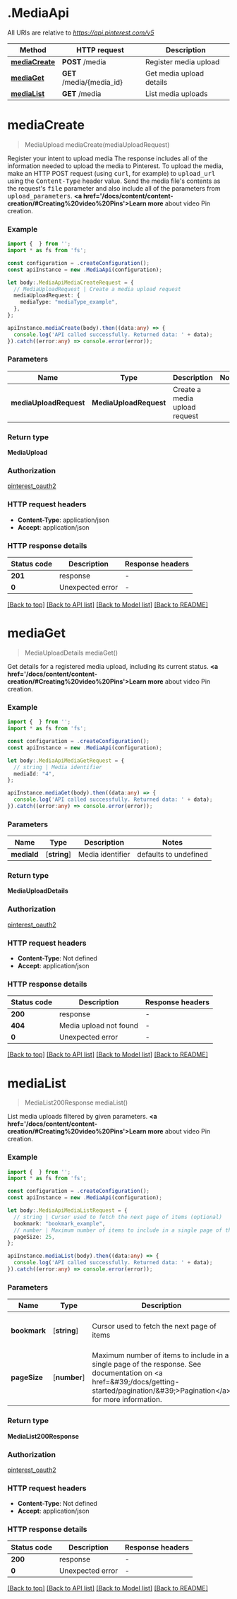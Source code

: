 # .MediaApi

All URIs are relative to *https://api.pinterest.com/v5*

Method | HTTP request | Description
------------- | ------------- | -------------
[**mediaCreate**](MediaApi.md#mediaCreate) | **POST** /media | Register media upload
[**mediaGet**](MediaApi.md#mediaGet) | **GET** /media/{media_id} | Get media upload details
[**mediaList**](MediaApi.md#mediaList) | **GET** /media | List media uploads


# **mediaCreate**
> MediaUpload mediaCreate(mediaUploadRequest)

Register your intent to upload media  The response includes all of the information needed to upload the media to Pinterest.  To upload the media, make an HTTP POST request (using <tt>curl</tt>, for example) to <tt>upload_url</tt> using the <tt>Content-Type</tt> header value. Send the media file\'s contents as the request\'s <tt>file</tt> parameter and also include all of the parameters from <tt>upload_parameters</tt>.  <strong><a href=\'/docs/content/content-creation/#Creating%20video%20Pins\'>Learn more</a></strong> about video Pin creation.

### Example


```typescript
import {  } from '';
import * as fs from 'fs';

const configuration = .createConfiguration();
const apiInstance = new .MediaApi(configuration);

let body:.MediaApiMediaCreateRequest = {
  // MediaUploadRequest | Create a media upload request
  mediaUploadRequest: {
    mediaType: "mediaType_example",
  },
};

apiInstance.mediaCreate(body).then((data:any) => {
  console.log('API called successfully. Returned data: ' + data);
}).catch((error:any) => console.error(error));
```


### Parameters

Name | Type | Description  | Notes
------------- | ------------- | ------------- | -------------
 **mediaUploadRequest** | **MediaUploadRequest**| Create a media upload request |


### Return type

**MediaUpload**

### Authorization

[pinterest_oauth2](README.md#pinterest_oauth2)

### HTTP request headers

 - **Content-Type**: application/json
 - **Accept**: application/json


### HTTP response details
| Status code | Description | Response headers |
|-------------|-------------|------------------|
**201** | response |  -  |
**0** | Unexpected error |  -  |

[[Back to top]](#) [[Back to API list]](README.md#documentation-for-api-endpoints) [[Back to Model list]](README.md#documentation-for-models) [[Back to README]](README.md)

# **mediaGet**
> MediaUploadDetails mediaGet()

Get details for a registered media upload, including its current status.  <strong><a href=\'/docs/content/content-creation/#Creating%20video%20Pins\'>Learn more</a></strong> about video Pin creation.

### Example


```typescript
import {  } from '';
import * as fs from 'fs';

const configuration = .createConfiguration();
const apiInstance = new .MediaApi(configuration);

let body:.MediaApiMediaGetRequest = {
  // string | Media identifier
  mediaId: "4",
};

apiInstance.mediaGet(body).then((data:any) => {
  console.log('API called successfully. Returned data: ' + data);
}).catch((error:any) => console.error(error));
```


### Parameters

Name | Type | Description  | Notes
------------- | ------------- | ------------- | -------------
 **mediaId** | [**string**] | Media identifier | defaults to undefined


### Return type

**MediaUploadDetails**

### Authorization

[pinterest_oauth2](README.md#pinterest_oauth2)

### HTTP request headers

 - **Content-Type**: Not defined
 - **Accept**: application/json


### HTTP response details
| Status code | Description | Response headers |
|-------------|-------------|------------------|
**200** | response |  -  |
**404** | Media upload not found |  -  |
**0** | Unexpected error |  -  |

[[Back to top]](#) [[Back to API list]](README.md#documentation-for-api-endpoints) [[Back to Model list]](README.md#documentation-for-models) [[Back to README]](README.md)

# **mediaList**
> MediaList200Response mediaList()

List media uploads filtered by given parameters.  <strong><a href=\'/docs/content/content-creation/#Creating%20video%20Pins\'>Learn more</a></strong> about video Pin creation.

### Example


```typescript
import {  } from '';
import * as fs from 'fs';

const configuration = .createConfiguration();
const apiInstance = new .MediaApi(configuration);

let body:.MediaApiMediaListRequest = {
  // string | Cursor used to fetch the next page of items (optional)
  bookmark: "bookmark_example",
  // number | Maximum number of items to include in a single page of the response. See documentation on <a href=\'/docs/getting-started/pagination/\'>Pagination</a> for more information. (optional)
  pageSize: 25,
};

apiInstance.mediaList(body).then((data:any) => {
  console.log('API called successfully. Returned data: ' + data);
}).catch((error:any) => console.error(error));
```


### Parameters

Name | Type | Description  | Notes
------------- | ------------- | ------------- | -------------
 **bookmark** | [**string**] | Cursor used to fetch the next page of items | (optional) defaults to undefined
 **pageSize** | [**number**] | Maximum number of items to include in a single page of the response. See documentation on &lt;a href&#x3D;\&#39;/docs/getting-started/pagination/\&#39;&gt;Pagination&lt;/a&gt; for more information. | (optional) defaults to 25


### Return type

**MediaList200Response**

### Authorization

[pinterest_oauth2](README.md#pinterest_oauth2)

### HTTP request headers

 - **Content-Type**: Not defined
 - **Accept**: application/json


### HTTP response details
| Status code | Description | Response headers |
|-------------|-------------|------------------|
**200** | response |  -  |
**0** | Unexpected error |  -  |

[[Back to top]](#) [[Back to API list]](README.md#documentation-for-api-endpoints) [[Back to Model list]](README.md#documentation-for-models) [[Back to README]](README.md)


